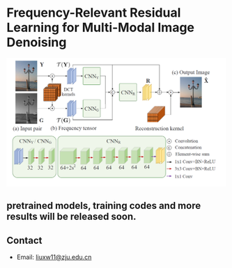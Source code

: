 # Frequency-Relevant Residual Learning for Multi-Modal Image Denoising
<img src='https://github.com/liuxw11/FRL/blob/main/net.png' width=600 >

## pretrained models, training codes and more results will be released soon.
    
## Contact
- Email: liuxw11@zju.edu.cn

